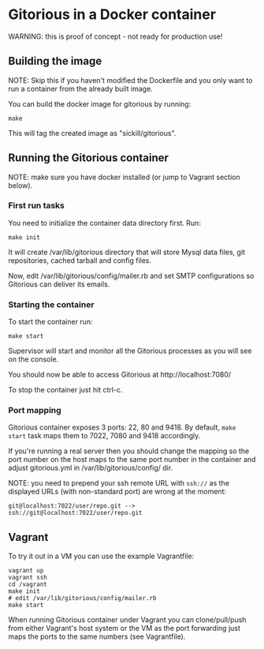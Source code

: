 # Gitorious in a Docker container

WARNING: this is proof of concept - not ready for production use!

## Building the image

NOTE: Skip this if you haven't modified the Dockerfile and you only want to run
a container from the already built image.

You can build the docker image for gitorious by running:

    make

This will tag the created image as "sickill/gitorious".

## Running the Gitorious container

NOTE: make sure you have docker installed (or jump to Vagrant section below).

### First run tasks

You need to initialize the container data directory first. Run:

    make init

It will create /var/lib/gitorious directory that will store Mysql data files,
git repositories, cached tarball and config files.

Now, edit /var/lib/gitorious/config/mailer.rb and set SMTP configurations
so Gitorious can deliver its emails.

### Starting the container

To start the container run:

    make start

Supervisor will start and monitor all the Gitorious processes as you will see
on the console.

You should now be able to access Gitorious at http://localhost:7080/

To stop the container just hit ctrl-c.

### Port mapping

Gitorious container exposes 3 ports: 22, 80 and 9418. By default, `make start`
task maps them to 7022, 7080 and 9418 accordingly.

If you're running a real server then you should change the mapping so the port
number on the host maps to the same port number in the container and adjust
gitorious.yml in /var/lib/gitorious/config/ dir.

NOTE: you need to prepend your ssh remote URL with `ssh://` as the displayed
URLs (with non-standard port) are wrong at the moment:

    git@localhost:7022/user/repo.git --> ssh://git@localhost:7022/user/repo.git

## Vagrant

To try it out in a VM you can use the example Vagrantfile:

    vagrant up
    vagrant ssh
    cd /vagrant
    make init
    # edit /var/lib/gitorious/config/mailer.rb
    make start

When running Gitorious container under Vagrant you can clone/pull/push from
either Vagrant's host system or the VM as the port forwarding just maps the
ports to the same numbers (see Vagrantfile).
